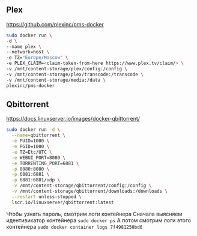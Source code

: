 ## Plex

https://github.com/plexinc/pms-docker

```bash
sudo docker run \
-d \
--name plex \
--network=host \
-e TZ="Europe/Moscow" \
-e PLEX_CLAIM=<claim-token-from-here https://www.plex.tv/claim/> \
-v /mnt/content-storage/plex/config:/config \
-v /mnt/content-storage/plex/transcode:/transcode \
-v /mnt/content-storage/media:/data \
plexinc/pms-docker
```

## Qbittorrent

https://docs.linuxserver.io/images/docker-qbittorrent/

```bash
sudo docker run -d \
  --name=qbittorrent \
  -e PUID=1000 \
  -e PGID=1000 \
  -e TZ=Etc/UTC \
  -e WEBUI_PORT=8080 \
  -e TORRENTING_PORT=6881 \
  -p 8080:8080 \
  -p 6881:6881 \
  -p 6881:6881/udp \
  -v /mnt/content-storage/qbittorrent/config:/config \
  -v /mnt/content-storage/qbittorrent/downloads:/downloads \
  --restart unless-stopped \
  lscr.io/linuxserver/qbittorrent:latest
```

Чтобы узнать пароль, смотрим логи контейнера
Сначала выясняем идентивикатор контейнера `sudo docker ps`
А потом смотрим логи этого контейнера `sudo docker container logs 7f4981250bd6`